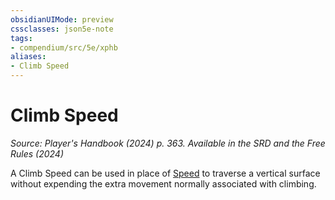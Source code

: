 ```yaml
---
obsidianUIMode: preview
cssclasses: json5e-note
tags:
- compendium/src/5e/xphb
aliases:
- Climb Speed
---
```

# Climb Speed
*Source: Player's Handbook (2024) p. 363. Available in the <span title='Systems Reference Document (5.2)'>SRD</span> and the Free Rules (2024)* 

A Climb Speed can be used in place of [Speed](/3-Mechanics/CLI/variant-rules/speed-xphb.md) to traverse a vertical surface without expending the extra movement normally associated with climbing.